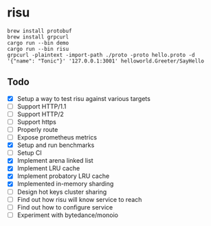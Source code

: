 # risu

```shell
brew install protobuf
brew install grpcurl
cargo run --bin demo
cargo run --bin risu
grpcurl -plaintext -import-path ./proto -proto hello.proto -d '{"name": "Tonic"}' '127.0.0.1:3001' helloworld.Greeter/SayHello
```

## Todo

- [x] Setup a way to test risu against various targets
- [ ] Support HTTP/1.1
- [ ] Support HTTP/2
- [ ] Support https
- [ ] Properly route
- [ ] Expose prometheus metrics
- [x] Setup and run benchmarks
- [ ] Setup CI
- [x] Implement arena linked list
- [x] Implement LRU cache
- [x] Implement probatory LRU cache
- [x] Implemented in-memory sharding
- [ ] Design hot keys cluster sharing
- [ ] Find out how risu will know service to reach
- [ ] Find out how to configure service
- [ ] Experiment with bytedance/monoio